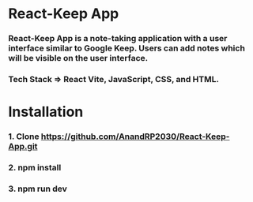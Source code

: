 
# React-Keep App
### React-Keep App is a note-taking application with a user interface similar to Google Keep. Users can add notes which will be visible on the user interface. 
### Tech Stack =>  React Vite, JavaScript, CSS, and HTML.

# Installation
### 1. Clone https://github.com/AnandRP2030/React-Keep-App.git
### 2. npm  install
### 3. npm run dev
